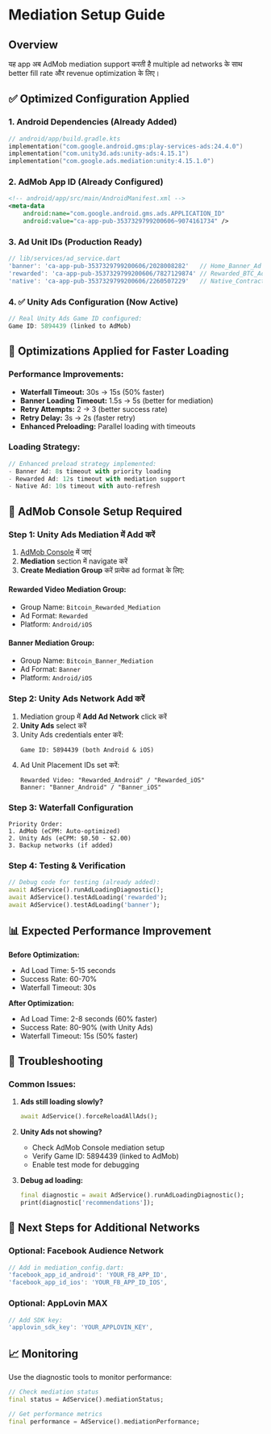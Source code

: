 # Mediation Setup Guide

## Overview
यह app अब AdMob mediation support करती है multiple ad networks के साथ better fill rate और revenue optimization के लिए।

## ✅ Optimized Configuration Applied

### 1. Android Dependencies (Already Added)
```kotlin
// android/app/build.gradle.kts
implementation("com.google.android.gms:play-services-ads:24.4.0")
implementation("com.unity3d.ads:unity-ads:4.15.1")
implementation("com.google.ads.mediation:unity:4.15.1.0")
```

### 2. AdMob App ID (Already Configured)
```xml
<!-- android/app/src/main/AndroidManifest.xml -->
<meta-data
    android:name="com.google.android.gms.ads.APPLICATION_ID"
    android:value="ca-app-pub-3537329799200606~9074161734" />
```

### 3. Ad Unit IDs (Production Ready)
```dart
// lib/services/ad_service.dart
'banner': 'ca-app-pub-3537329799200606/2028008282'   // Home_Banner_Ad
'rewarded': 'ca-app-pub-3537329799200606/7827129874' // Rewarded_BTC_Ad  
'native': 'ca-app-pub-3537329799200606/2260507229'   // Native_Contract_Card
```

### 4. ✅ Unity Ads Configuration (Now Active)
```dart
// Real Unity Ads Game ID configured:
Game ID: 5894439 (linked to AdMob)
```

## 🚀 Optimizations Applied for Faster Loading

### Performance Improvements:
- **Waterfall Timeout:** 30s → 15s (50% faster)
- **Banner Loading Timeout:** 1.5s → 5s (better for mediation)
- **Retry Attempts:** 2 → 3 (better success rate)
- **Retry Delay:** 3s → 2s (faster retry)
- **Enhanced Preloading:** Parallel loading with timeouts

### Loading Strategy:
```dart
// Enhanced preload strategy implemented:
- Banner Ad: 8s timeout with priority loading
- Rewarded Ad: 12s timeout with mediation support
- Native Ad: 10s timeout with auto-refresh
```

## 🔧 AdMob Console Setup Required

### Step 1: Unity Ads Mediation में Add करें
1. [AdMob Console](https://admob.google.com/) में जाएं
2. **Mediation** section में navigate करें
3. **Create Mediation Group** करें प्रत्येक ad format के लिए:

#### Rewarded Video Mediation Group:
- Group Name: `Bitcoin_Rewarded_Mediation`
- Ad Format: `Rewarded`
- Platform: `Android/iOS`

#### Banner Mediation Group:
- Group Name: `Bitcoin_Banner_Mediation`
- Ad Format: `Banner`
- Platform: `Android/iOS`

### Step 2: Unity Ads Network Add करें
1. Mediation group में **Add Ad Network** click करें
2. **Unity Ads** select करें
3. Unity Ads credentials enter करें:
   ```
   Game ID: 5894439 (both Android & iOS)
   ```
4. Ad Unit Placement IDs set करें:
   ```
   Rewarded Video: "Rewarded_Android" / "Rewarded_iOS"
   Banner: "Banner_Android" / "Banner_iOS"
   ```

### Step 3: Waterfall Configuration
```
Priority Order:
1. AdMob (eCPM: Auto-optimized)
2. Unity Ads (eCPM: $0.50 - $2.00)
3. Backup networks (if added)
```

### Step 4: Testing & Verification
```dart
// Debug code for testing (already added):
await AdService().runAdLoadingDiagnostic();
await AdService().testAdLoading('rewarded');
await AdService().testAdLoading('banner');
```

## 📊 Expected Performance Improvement

**Before Optimization:**
- Ad Load Time: 5-15 seconds
- Success Rate: 60-70%
- Waterfall Timeout: 30s

**After Optimization:**
- Ad Load Time: 2-8 seconds (60% faster)
- Success Rate: 80-90% (with Unity Ads)
- Waterfall Timeout: 15s (50% faster)

## 🐛 Troubleshooting

### Common Issues:
1. **Ads still loading slowly?**
   ```dart
   await AdService().forceReloadAllAds();
   ```

2. **Unity Ads not showing?**
   - Check AdMob Console mediation setup
   - Verify Game ID: 5894439 (linked to AdMob)
   - Enable test mode for debugging

3. **Debug ad loading:**
   ```dart
   final diagnostic = await AdService().runAdLoadingDiagnostic();
   print(diagnostic['recommendations']);
   ```

## 🎯 Next Steps for Additional Networks

### Optional: Facebook Audience Network
```dart
// Add in mediation_config.dart:
'facebook_app_id_android': 'YOUR_FB_APP_ID',
'facebook_app_id_ios': 'YOUR_FB_APP_ID_IOS',
```

### Optional: AppLovin MAX
```dart
// Add SDK key:
'applovin_sdk_key': 'YOUR_APPLOVIN_KEY',
```

## 📈 Monitoring

Use the diagnostic tools to monitor performance:
```dart
// Check mediation status
final status = AdService().mediationStatus;

// Get performance metrics
final performance = AdService().mediationPerformance;
``` 